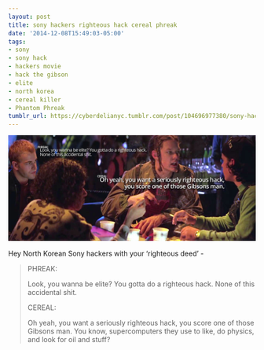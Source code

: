 ```yaml
---
layout: post
title: sony hackers righteous hack cereal phreak
date: '2014-12-08T15:49:03-05:00'
tags:
- sony
- sony hack
- hackers movie
- hack the gibson
- elite
- north korea
- cereal killer
- Phantom Phreak
tumblr_url: https://cyberdelianyc.tumblr.com/post/104696977380/sony-hackers-righteous-hack-cereal-phreak
---
```

 ![](/images/tumblr_nga75rNshk1tqzrm7o1_1280.jpg)  

Hey North Korean Sony hackers with your ‘righteous deed’ -&nbsp;

> PHREAK:
> 
> Look, you wanna be elite? You gotta do a righteous hack. None of this accidental shit.
> 
> CEREAL:
> 
> Oh yeah, you want a seriously righteous hack, you score one of those Gibsons man. You know, supercomputers they use to like, do physics, and look for oil and stuff?
